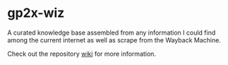 # gp2x-wiz
A curated knowledge base assembled from any information I could find among the current internet as well as scrape from the Wayback Machine.

Check out the repository [wiki](https://github.com/sammynilla/gp2x-wiz/wiki) for more information.
